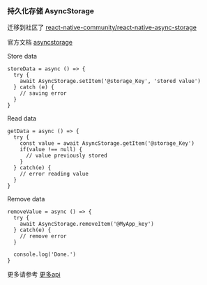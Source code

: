 ### 持久化存储 AsyncStorage
迁移到社区了
[react-native-community/react-native-async-storage](https://github.com/react-native-community/async-storage)

官方文档 [asyncstorage](https://reactnative.cn/docs/0.51/asyncstorage/)


Store data
```
storeData = async () => {
  try {
    await AsyncStorage.setItem('@storage_Key', 'stored value')
  } catch (e) {
    // saving error
  }
}
```

Read data

```
getData = async () => {
  try {
    const value = await AsyncStorage.getItem('@storage_Key')
    if(value !== null) {
      // value previously stored
    }
  } catch(e) {
    // error reading value
  }
}
```
Remove data
```
removeValue = async () => {
  try {
    await AsyncStorage.removeItem('@MyApp_key')
  } catch(e) {
    // remove error
  }

  console.log('Done.')
}
```
更多请参考 [更多api](https://github.com/react-native-community/async-storage/blob/LEGACY/docs/API.md)